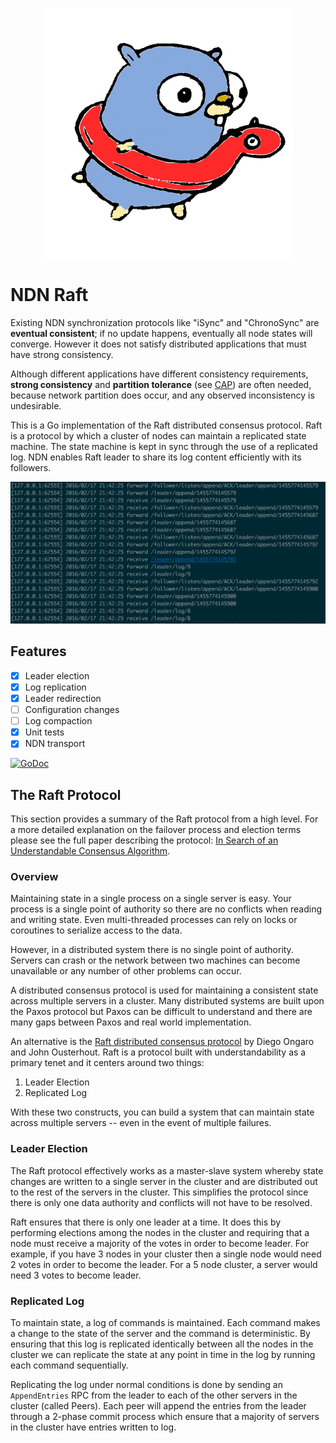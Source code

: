 <p align="center"><img src="logo.png"/></p>

# NDN Raft

Existing NDN synchronization protocols like "iSync" and "ChronoSync" are __eventual consistent__; if no update happens, eventually all node states will converge. However it does not satisfy distributed applications that must have strong consistency.

Although different applications have different consistency requirements, __strong consistency__ and __partition tolerance__ (see [CAP](https://en.wikipedia.org/wiki/CAP_theorem)) are often needed, because network partition does occur, and any observed inconsistency is undesirable.

This is a Go implementation of the Raft distributed consensus protocol. Raft is a protocol by which a cluster of nodes can maintain a replicated state machine. The state machine is kept in sync through the use of a replicated log. NDN enables Raft leader to share its log content efficiently with its followers.

![](screenshot.png)

## Features

- [x] Leader election
- [x] Log replication
- [x] Leader redirection
- [ ] Configuration changes
- [ ] Log compaction
- [x] Unit tests
- [x] NDN transport

[![GoDoc](https://godoc.org/github.com/go-ndn/raft?status.svg)](https://godoc.org/github.com/go-ndn/raft)

## The Raft Protocol

This section provides a summary of the Raft protocol from a high level.
For a more detailed explanation on the failover process and election terms please see the full paper describing the protocol: [In Search of an Understandable Consensus Algorithm][raft-paper].

### Overview

Maintaining state in a single process on a single server is easy.
Your process is a single point of authority so there are no conflicts when reading and writing state.
Even multi-threaded processes can rely on locks or coroutines to serialize access to the data.

However, in a distributed system there is no single point of authority.
Servers can crash or the network between two machines can become unavailable or any number of other problems can occur.

A distributed consensus protocol is used for maintaining a consistent state across multiple servers in a cluster.
Many distributed systems are built upon the Paxos protocol but Paxos can be difficult to understand and there are many gaps between Paxos and real world implementation.

An alternative is the [Raft distributed consensus protocol][raft-paper] by Diego Ongaro and John Ousterhout.
Raft is a protocol built with understandability as a primary tenet and it centers around two things:

1. Leader Election
2. Replicated Log

With these two constructs, you can build a system that can maintain state across multiple servers -- even in the event of multiple failures.

### Leader Election

The Raft protocol effectively works as a master-slave system whereby state changes are written to a single server in the cluster and are distributed out to the rest of the servers in the cluster.
This simplifies the protocol since there is only one data authority and conflicts will not have to be resolved.

Raft ensures that there is only one leader at a time.
It does this by performing elections among the nodes in the cluster and requiring that a node must receive a majority of the votes in order to become leader.
For example, if you have 3 nodes in your cluster then a single node would need 2 votes in order to become the leader.
For a 5 node cluster, a server would need 3 votes to become leader.

### Replicated Log

To maintain state, a log of commands is maintained.
Each command makes a change to the state of the server and the command is deterministic.
By ensuring that this log is replicated identically between all the nodes in the cluster we can replicate the state at any point in time in the log by running each command sequentially.

Replicating the log under normal conditions is done by sending an `AppendEntries` RPC from the leader to each of the other servers in the cluster (called Peers).
Each peer will append the entries from the leader through a 2-phase commit process which ensure that a majority of servers in the cluster have entries written to log.


[raft-paper]: https://ramcloud.stanford.edu/raft.pdf
